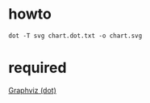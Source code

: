 # howto
```
dot -T svg chart.dot.txt -o chart.svg
```

# required
[Graphviz (dot)](http://www.graphviz.org/)
